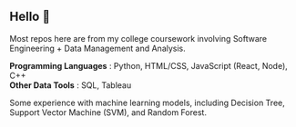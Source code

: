 ## Hello 👋
Most repos here are from my college coursework involving Software Engineering + Data Management and Analysis. 

**Programming Languages** : Python, HTML/CSS, JavaScript (React, Node), C++ <br>
**Other Data Tools** : SQL, Tableau

Some experience with machine learning models, including Decision Tree, Support Vector Machine (SVM), and Random Forest. 
 

<!--
**rumashie/rumashie** is a ✨ _special_ ✨ repository because its `README.md` (this file) appears on your GitHub profile.

Here are some ideas to get you started:

- 🔭 I’m currently working on ...
- 🌱 I’m currently learning ...
- 👯 I’m looking to collaborate on ...
- 🤔 I’m looking for help with ...
- 💬 Ask me about ...
- 📫 How to reach me: ...
- 😄 Pronouns: ...
- ⚡ Fun fact: ...
-->


